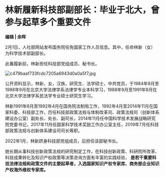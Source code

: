 # 林新履新科技部副部长：毕业于北大，曾参与起草多个重要文件

**编辑 | 余晖**

2月1日，人社部网站发布国务院任免国家工作人员信息。其中，任命林新（女）为科学技术部副部长。

此番履新前，林新担任科技部党组成员、秘书长。

![c479baaf733fcdc7205a6943d0a0a5f7.jpg](https://raw.githubusercontent.com/qqhsx/qqnews_image/main/2024/02/01/林新履新科技部副部长：毕业于北大，曾参与起草多个重要文件 /c479baaf733fcdc7205a6943d0a0a5f7.jpg)

公开资料显示，林新，女，汉族，研究生、法学硕士，中共党员，于1984年9月至1988年9月在北京大学法律学系法律学专业本科学习，1988年9月至1991年8月在北京大学法律学系民法学专业硕士研究生学习。

林新1991年8月至1992年4月在国务院法制局工作，1992年4月至2014年11月在国家科委、科技部工作，历任科技部政策法规与体制改革司、政策法规司（创新体系建设办公室）副处长、处长、副司长，2014年11月任中国科学技术发展战略研究院党委书记，2017年11月任国家科学技术奖励工作办公室主任，2019年7月任科技部政策法规与创新体系建设司司长等职。

2022年1月，林新跻身科技部党组成员，后担任该部秘书长。

她长期从事科技创新政策法规的研究制定工作，在科技创新政策、科研院所改革、科技成果转化及知识产权政策等决策咨询方面有丰富的实践经验，
**是若干重要科技法律法规和政策文件的主要起草者，入选国家知识产权专家库、商务部企业知识产权海外维权专家库。**

